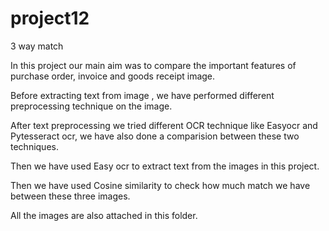 # project12

3 way match

In this project our main aim was to compare the important features of purchase order, invoice and goods receipt image.

Before extracting text from image , we have performed different preprocessing technique on the image.

After text preprocessing we tried different OCR technique like Easyocr and Pytesseract ocr, we have also done a comparision between these two techniques.

Then we have used Easy ocr to extract text from the images in this project.

Then we have used Cosine similarity to check how much match we have between these three images.

All the images are also attached in this folder.

